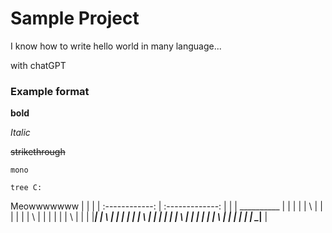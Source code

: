 # Sample Project

I know how to write hello world in many language...

with chatGPT

### Example format

**bold**

_Italic_

~~strikethrough~~

`mono`

```shell
tree C:
```
Meowwwwwww
|                 |                 |
| :------------:  | :-------------: |
|                 |   \__________   |
|  \|         |   |   \    |        |
|  \|         |   |   \    |        |
|  \|         |   |   \    |        |
|  \|_________|   |   \    |        |
|  \|         |   |   \    |        |
|  \|         |   |   \    |        |
|  \|         |   |   \    |        |
|  \|         |   |   \____|______  |